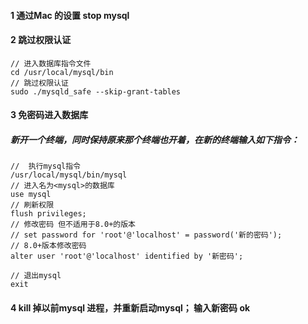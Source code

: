 #### 1 通过Mac 的设置 stop mysql





#### 2 跳过权限认证

```shell
// 进入数据库指令文件
cd /usr/local/mysql/bin
// 跳过权限认证
sudo ./mysqld_safe --skip-grant-tables
```





#### 3 免密码进入数据库

##### **新开**一个终端，同时**保持原来那个终端也开着**，在新的终端输入如下指令：

```shell
//  执行mysql指令
/usr/local/mysql/bin/mysql
// 进入名为<mysql>的数据库
use mysql
// 刷新权限
flush privileges;
// 修改密码 但不适用于8.0+的版本
// set password for 'root'@'localhost' = password('新的密码');
// 8.0+版本修改密码
alter user 'root'@'localhost' identified by '新密码';

// 退出mysql
exit
```





#### 4 kill 掉以前mysql 进程，并重新启动mysql； 输入新密码 ok